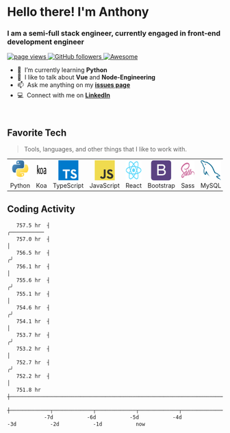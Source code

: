 <h1 align="left" id="macropower-title">Hello there! I'm Anthony</h1>
<h3 align="left">I am a semi-full stack engineer, currently engaged in front-end development engineer</h3>

<p align="left">
  <a href="https://github.com/AnthonyandNancy/AnthonyandNancy">
    <img src="https://komarev.com/ghpvc/?username=AnthonyandNancy" alt="page views" />
  </a>
  <a href="https://github.com/AnthonyandNancy/?tab=followers">
    <img alt="GitHub followers" src="https://img.shields.io/github/followers/AnthonyandNancy?color=green&logo=github">
  </a>
  <a href="https://github.com/abhisheknaiidu/awesome-github-profile-readme">
    <img alt="Awesome" src="https://awesome.re/mentioned-badge.svg">
  </a>
</p>



- :seedling: &nbsp;I’m currently learning **Python**
- :speech_balloon: &nbsp;I like to talk about **Vue** and **Node-Engineering**
- :mailbox: &nbsp;Ask me anything on my **[issues page]**
- :computer: &nbsp;Connect with me on **[LinkedIn]**

<br>

<h2 align="left" id="macropower-tech">Favorite Tech</h2>

> Tools, languages, and other things that I like to work with.

<table>
  <tr>
    <td align="center" width="96">
      <a href="#macropower-tech">
        <img src="./img/python-original.svg" width="48" height="48" alt="Python" />
      </a>
      <br>Python
    </td>
    <td align="center" width="96">
      <a href="#macropower-tech">
        <img src="./img/koa-original.svg" width="48" height="48" alt="koa_icon" />
      </a>
      <br>Koa
    </td>
    <td align="center" width="96">
      <a href="#macropower-tech">
        <img src="./img/typescript-original.svg" width="48" height="48" alt="TypeScript" />
      </a>
      <br>TypeScript
    </td>
    <td align="center" width="96">
      <a href="#macropower-tech">
        <img src="./img/javascript-original.svg" width="48" height="48" alt="JavaScript" />
      </a>
      <br>JavaScript
    </td>
    <td align="center" width="96">
      <a href="#macropower-tech" >
        <img src="./img/react-original.svg" width="48" height="48" alt="React" />
      </a>
      <br>React
    </td>
    <td align="center" width="96">
      <a href="#macropower-tech">
        <img src="./img/bootstrap-plain.svg" width="48" height="48" alt="Bootstrap" />
      </a>
      <br>Bootstrap
    </td>
    <td align="center" width="96">
      <a href="#macropower-tech">
        <img src="./img/sass-original.svg" width="48" height="48" alt="Sass" />
      </a>
      <br>Sass
    </td>
     <td align="center"  width="96">
      <a href="#macropower-tech">
        <img src="./img/mysql-original.svg" width="48" height="48" alt="MySQL" />
      </a>
      <br>MySQL
    </td>
       <td align="center"  width="96">
      <a href="#macropower-tech">
        <img src="./img/mongodb-original.svg" width="48" height="48" alt="MySQL" />
      </a>
      <br>Mongodb
    </td>
  </tr>
</table>


<h2 align="left">Coding Activity</h2>

<!-- prettier-ignore-start -->
<!-- START_SECTION:ascii_graph -->

```
   757.5 hr  ┤                                                                                       ╭─────────── 
   757.0 hr  ┤                                                                                       │            
   756.5 hr  ┤                                                                                      ╭╯            
   756.1 hr  ┤                                                                                      │             
   755.6 hr  ┤                                                                                     ╭╯             
   755.1 hr  ┤                                                                                     │              
   754.6 hr  ┤                                                                                    ╭╯              
   754.1 hr  ┤                                                                                    │               
   753.7 hr  ┤                                                                                   ╭╯               
   753.2 hr  ┤                                                                                   │                
   752.7 hr  ┤                                                                                  ╭╯                
   752.2 hr  ┤                                                                                  │                 
   751.8 hr  ┼──────────────────────────────────────────────────────────────────────────────────╯                 
             ┼─────────────┬─────────────┬─────────────┬─────────────┬─────────────┬─────────────┬─────────────┤ 
            -7d           -6d           -5d           -4d           -3d           -2d           -1d           now
```

<!-- END_SECTION:ascii_graph -->
<!-- prettier-ignore-end -->

<!-- links -->

[Github Home]: https://github.com/AnthonyandNancy
[issues page]: https://github.com/AnthonyandNancy/AnthonyandNancy/issues "My/issues"
[linkedin]: http://www.cnpubg.top/blogCode/ "My Personal Blog "
